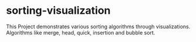 # sorting-visualization
This Project demonstrates various sorting algorithms through visualizations. Algorithms like merge, head, quick, insertion and bubble sort. 
